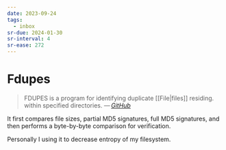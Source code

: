 ```yaml
---
date: 2023-09-24
tags:
  - inbox
sr-due: 2024-01-30
sr-interval: 4
sr-ease: 272
---
```


# Fdupes

> FDUPES is a program for identifying duplicate [[File|files]] residing. within
> specified directories.
> — <cite>[GitHub](https://github.com/adrianlopezroche/fdupes)</cite>

It first compares file sizes, partial MD5 signatures, full MD5 signatures, and
then performs a byte-by-byte comparison for verification.

Personally I using it to decrease entropy of my filesystem.
